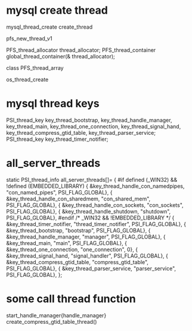 # mysql create thread
mysql_thread_create
create_thread

pfs_new_thread_v1

PFS_thread_allocator thread_allocator;
PFS_thread_container global_thread_container(& thread_allocator);

class PFS_thread_array 

os_thread_create

# mysql thread keys
PSI_thread_key key_thread_bootstrap, key_thread_handle_manager, key_thread_main,
  key_thread_one_connection, key_thread_signal_hand,
  key_thread_compress_gtid_table, key_thread_parser_service;
PSI_thread_key key_thread_timer_notifier;

# all_server_threads
static PSI_thread_info all_server_threads[]=
{
#if defined (_WIN32) && !defined (EMBEDDED_LIBRARY)
  { &key_thread_handle_con_namedpipes, "con_named_pipes", PSI_FLAG_GLOBAL},
  { &key_thread_handle_con_sharedmem, "con_shared_mem", PSI_FLAG_GLOBAL},
  { &key_thread_handle_con_sockets, "con_sockets", PSI_FLAG_GLOBAL},
  { &key_thread_handle_shutdown, "shutdown", PSI_FLAG_GLOBAL},
#endif /* _WIN32 && !EMBEDDED_LIBRARY */
  { &key_thread_timer_notifier, "thread_timer_notifier", PSI_FLAG_GLOBAL},
  { &key_thread_bootstrap, "bootstrap", PSI_FLAG_GLOBAL},
  { &key_thread_handle_manager, "manager", PSI_FLAG_GLOBAL},
  { &key_thread_main, "main", PSI_FLAG_GLOBAL},
  { &key_thread_one_connection, "one_connection", 0},
  { &key_thread_signal_hand, "signal_handler", PSI_FLAG_GLOBAL},
  { &key_thread_compress_gtid_table, "compress_gtid_table", PSI_FLAG_GLOBAL},
  { &key_thread_parser_service, "parser_service", PSI_FLAG_GLOBAL},
};

# some call thread function
start_handle_manager{handle_manager}
create_compress_gtid_table_thread()
